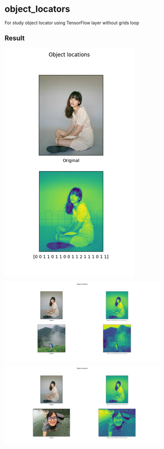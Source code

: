 # object_locators
For study object locator using TensorFlow layer without grids loop


## Result ##

![result 1](https://github.com/jkaewprateep/object_locators/blob/main/Figure_1.png "result 1")


![result 2](https://github.com/jkaewprateep/object_locators/blob/main/Figure_2.png "result 2")


![result 3](https://github.com/jkaewprateep/object_locators/blob/main/Figure_3.png "result 3")
